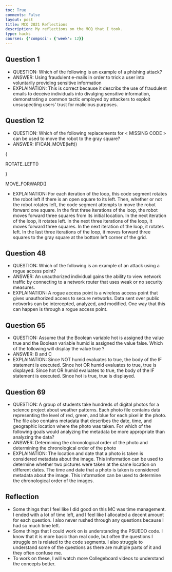 ```yaml
---
toc: True
comments: False
layout: post
title: MCQ 2021 Reflections 
description: My reflections on the MCQ that I took. 
type: hacks
courses: {'compsci': {'week': 12}}
---
```


## Question 1
- QUESTION: Which of the following is an example of a phishing attack?
- ANSWER: Using fraudulent e-mails in order to trick a user into voluntarily providing sensitive information
- EXPLAINATION: This is correct because it describs the use of fraudulent emails to deceive individuals into divulging sensitive information, demonstrating a common tactic employed by attackers to exploit unsuspecting users' trust for malicious purposes.

## Question 12
- QUESTION: Which of the following replacements for < MISSING CODE > can be used to move the robot to the gray square?
- ANSWER: IF(CAN_MOVE(left))

{

ROTATE_LEFT()

}

MOVE_FORWARD()
- EXPLAINATION: For each iteration of the loop, this code segment rotates the robot left if there is an open square to its left. Then, whether or not the robot rotates left, the code segment attempts to move the robot forward one square. In the first three iterations of the loop, the robot moves forward three squares from its initial location. In the next iteration of the loop, it rotates left. In the next three iterations of the loop, it moves forward three squares. In the next iteration of the loop, it rotates left. In the last three iterations of the loop, it moves forward three squares to the gray square at the bottom left corner of the grid.

## Question 48
- QUESTION: Which of the following is an example of an attack using a rogue access point?
- ANSWER: An unauthorized individual gains the ability to view network traffic by connecting to a network router that uses weak or no security measures.
- EXPLAINATION: A rogue access point is a wireless access point that gives unauthorized access to secure networks. Data sent over public networks can be intercepted, analyzed, and modified. One way that this can happen is through a rogue access point.

## Question 65
- QUESTION: Assume that the Boolean variable hot is assigned the value true and the Boolean variable humid is assigned the value false. Which of the following will display the value true ?
- ANSWER: B and C
- EXPLAINATION: Since NOT humid evaluates to true, the body of the IF statement is executed. Since hot OR humid evaluates to true, true is displayed. Since hot OR humid evaluates to true, the body of the IF statement is executed. Since hot is true, true is displayed.

## Question 69 
- QUESTION: A group of students take hundreds of digital photos for a science project about weather patterns. Each photo file contains data representing the level of red, green, and blue for each pixel in the photo. The file also contains metadata that describes the date, time, and geographic location where the photo was taken. For which of the following goals would analyzing the metadata be more appropriate than analyzing the data?
- ANSWER: Determining the chronological order of the photo and determining the chronological order of the photo
- EXPLAINATION: The location and date that a photo is taken is considered metadata about the image. This information can be used to determine whether two pictures were taken at the same location on different dates. The time and date that a photo is taken is considered metadata about the image. This information can be used to determine the chronological order of the images.

## Reflection
- Some things that I feel like I did good on this MC was time management. I ended with a lot of time left, and I feel like I allocated a decent amount for each question. I also never rushed through any questions because I had so much time left. 
- Some things that I could work on is understanding the PSUEDO code. I know that it is more basic than real code, but often the questions I struggle on is related to the code segments. I also struggle to understand some of the questions as there are multiple parts of it and they often confuse me. 
- To work on these, I will watch more Collegeboard videos to understand the concepts better. 